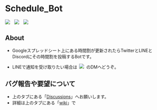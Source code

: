 # Schedule_Bot

![](https://github.com/m1daily/Schedule_Bot/actions/workflows/Schedule.yml/badge.svg) ![](https://img.shields.io/github/last-commit/m1daily/Schedule_Bot?label=%E3%83%AA%E3%83%9D%E3%82%B8%E3%83%88%E3%83%AA%E6%9C%80%E7%B5%82%E6%9B%B4%E6%96%B0) ![](https://www.codefactor.io/repository/github/m1daily/schedule_bot/badge)

## About

- Googleスプレッドシート上にある時間割が更新されたらTwitterとLINEとDiscordにその時間割を投稿するBotです。
    
- LINEで通知を受け取りたい場合は [![](https://img.shields.io/twitter/follow/mito1daily?label=%40mito1daily&style=social)](https://twitter.com/mito1daily) のDMへどうぞ。
    

## バグ報告や要望について

- 上のタブにある「[Discussions](https://github.com/m1daily/Schedule_Bot/discussions)」へお願いします。
- 詳細は上のタブにある「[wiki](https://github.com/m1daily/Schedule_Bot/wiki)」で
